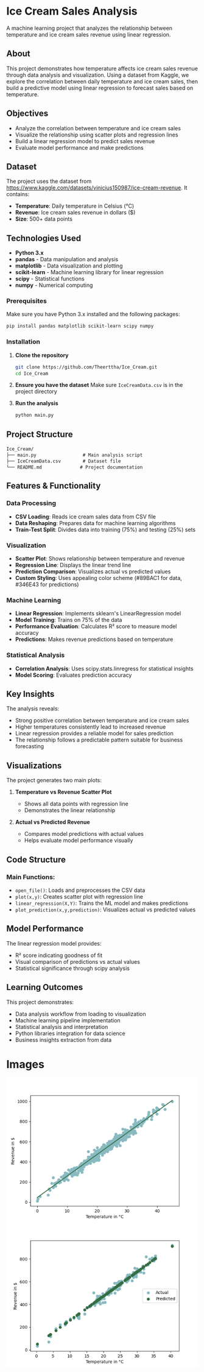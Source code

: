 # Ice Cream Sales Analysis 

A machine learning project that analyzes the relationship between temperature and ice cream sales revenue using linear regression.

## About

This project demonstrates how temperature affects ice cream sales revenue through data analysis and visualization. Using a dataset from Kaggle, we explore the correlation between daily temperature and ice cream sales, then build a predictive model using linear regression to forecast sales based on temperature.

## Objectives

- Analyze the correlation between temperature and ice cream sales
- Visualize the relationship using scatter plots and regression lines
- Build a linear regression model to predict sales revenue
- Evaluate model performance and make predictions

## Dataset

The project uses the dataset from https://www.kaggle.com/datasets/vinicius150987/ice-cream-revenue. It contains:
- **Temperature**: Daily temperature in Celsius (°C)
- **Revenue**: Ice cream sales revenue in dollars ($)
- **Size**: 500+ data points

## Technologies Used

- **Python 3.x**
- **pandas** - Data manipulation and analysis
- **matplotlib** - Data visualization and plotting
- **scikit-learn** - Machine learning library for linear regression
- **scipy** - Statistical functions
- **numpy** - Numerical computing


### Prerequisites

Make sure you have Python 3.x installed and the following packages:

```bash
pip install pandas matplotlib scikit-learn scipy numpy
```

### Installation

1. **Clone the repository**
   ```bash
   git clone https://github.com/Theerttha/Ice_Cream.git
   cd Ice_Cream
   ```

2. **Ensure you have the dataset**
   Make sure `IceCreamData.csv` is in the project directory

3. **Run the analysis**
   ```bash
   python main.py
   ```

## Project Structure

```
Ice_Cream/
├── main.py                 # Main analysis script
├── IceCreamData.csv        # Dataset file
└── README.md              # Project documentation
```

## Features & Functionality

### Data Processing
- **CSV Loading**: Reads ice cream sales data from CSV file
- **Data Reshaping**: Prepares data for machine learning algorithms
- **Train-Test Split**: Divides data into training (75%) and testing (25%) sets

### Visualization
- **Scatter Plot**: Shows relationship between temperature and revenue
- **Regression Line**: Displays the linear trend line
- **Prediction Comparison**: Visualizes actual vs predicted values
- **Custom Styling**: Uses appealing color scheme (#89BAC1 for data, #346E43 for predictions)

### Machine Learning
- **Linear Regression**: Implements sklearn's LinearRegression model
- **Model Training**: Trains on 75% of the data
- **Performance Evaluation**: Calculates R² score to measure model accuracy
- **Predictions**: Makes revenue predictions based on temperature

### Statistical Analysis
- **Correlation Analysis**: Uses scipy.stats.linregress for statistical insights
- **Model Scoring**: Evaluates prediction accuracy

## Key Insights

The analysis reveals:
- Strong positive correlation between temperature and ice cream sales
- Higher temperatures consistently lead to increased revenue
- Linear regression provides a reliable model for sales prediction
- The relationship follows a predictable pattern suitable for business forecasting

## Visualizations

The project generates two main plots:

1. **Temperature vs Revenue Scatter Plot**
   - Shows all data points with regression line
   - Demonstrates the linear relationship

2. **Actual vs Predicted Revenue**
   - Compares model predictions with actual values
   - Helps evaluate model performance visually

## Code Structure

### Main Functions:

- `open_file()`: Loads and preprocesses the CSV data
- `plot(x,y)`: Creates scatter plot with regression line
- `linear_regression(X,Y)`: Trains the ML model and makes predictions
- `plot_prediction(x,y,prediction)`: Visualizes actual vs predicted values

## Model Performance

The linear regression model provides:
- R² score indicating goodness of fit
- Visual comparison of predictions vs actual values
- Statistical significance through scipy analysis


## Learning Outcomes

This project demonstrates:
- Data analysis workflow from loading to visualization
- Machine learning pipeline implementation
- Statistical analysis and interpretation
- Python libraries integration for data science
- Business insights extraction from data

# Images
![Graph showing linear regression fit ](Figure_1.png)
![Graph showing actual and predicted values](Figure_2.png)
